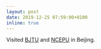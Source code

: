 ```yaml
---
layout: post
date: 2019-12-25 07:59:00+0100
inline: true
---
```


Visited [BJTU](https://en.wikipedia.org/wiki/Beijing_Jiaotong_University) and [NCEPU](https://en.wikipedia.org/wiki/North_China_Electric_Power_University) in Beijing.